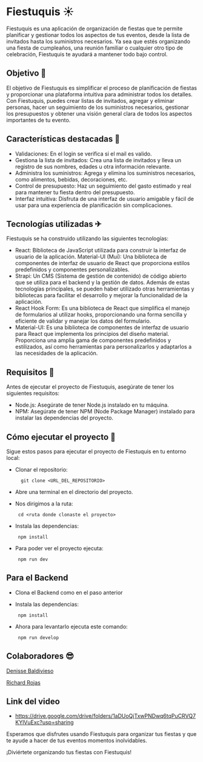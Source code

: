 # Fiestuquis ☀
Fiestuquis es una aplicación de organización de fiestas que te permite planificar y gestionar todos los aspectos de tus eventos, desde la lista de invitados hasta los suministros necesarios. Ya sea que estés organizando una fiesta de cumpleaños, una reunión familiar o cualquier otro tipo de celebración, Fiestuquis te ayudará a mantener todo bajo control.

## Objetivo 🌠
El objetivo de Fiestuquis es simplificar el proceso de planificación de fiestas y proporcionar una plataforma intuitiva para administrar todos los detalles. Con Fiestuquis, puedes crear listas de invitados, agregar y eliminar personas, hacer un seguimiento de los suministros necesarios, gestionar los presupuestos y obtener una visión general clara de todos los aspectos importantes de tu evento.

## Características destacadas 🌌
* Validaciones: En el login se verifica si el mail es valido. 
* Gestiona la lista de invitados: Crea una lista de invitados y lleva un registro de sus nombres, edades u otra información relevante.
* Administra los suministros: Agrega y elimina los suministros necesarios, como alimentos, bebidas, decoraciones, etc.
* Control de presupuesto: Haz un seguimiento del gasto estimado y real para mantener tu fiesta dentro del presupuesto.
* Interfaz intuitiva: Disfruta de una interfaz de usuario amigable y fácil de usar para una experiencia de planificación sin complicaciones.

## Tecnologías utilizadas ✈
Fiestuquis se ha construido utilizando las siguientes tecnologías:

* React: Biblioteca de JavaScript utilizada para construir la interfaz de usuario de la aplicación.
Material-UI (Mui): Una biblioteca de componentes de interfaz de usuario de React que proporciona estilos predefinidos y componentes personalizables.
* Strapi: Un CMS (Sistema de gestión de contenido) de código abierto que se utiliza para el backend y la gestión de datos.
Además de estas tecnologías principales, se pueden haber utilizado otras herramientas y bibliotecas para facilitar el desarrollo y mejorar la funcionalidad de la aplicación.
* React Hook Form: Es una biblioteca de React que simplifica el manejo de formularios al utilizar hooks, proporcionando una forma sencilla y eficiente de validar y manejar los datos del formulario.
* Material-UI: Es una biblioteca de componentes de interfaz de usuario para React que implementa los principios del diseño material. Proporciona una amplia gama de componentes predefinidos y estilizados, así como herramientas para personalizarlos y adaptarlos a las necesidades de la aplicación.

## Requisitos 🤖
Antes de ejecutar el proyecto de Fiestuquis, asegúrate de tener los siguientes requisitos:

* Node.js: Asegúrate de tener Node.js instalado en tu máquina.
* NPM: Asegúrate de tener NPM (Node Package Manager) instalado para instalar las dependencias del proyecto.
  
## Cómo ejecutar el proyecto 👾
Sigue estos pasos para ejecutar el proyecto de Fiestuquis en tu entorno local:

* Clonar el repositorio:

        git clone <URL_DEL_REPOSITORIO>
* Abre una terminal en el directorio del proyecto.

* Nos dirigimos a la ruta:

       cd <ruta donde clonaste el proyecto>
* Instala las dependencias:

       npm install
* Para poder ver el proyecto ejecuta:

       npm run dev 
## Para el Backend
* Clona el Backend como en el paso anterior
* Instala las dependencias:

       npm install
* Ahora para levantarlo ejecuta este comando:

       npm run develop
## Colaboradores 😎
[Denisse Baldivieso](https://github.com/denisse989)

[Richard Rojas](https://github.com/RichyRed)

## Link del video
* https://drive.google.com/drive/folders/1aDUoQjTxwPNDwq6tqPuCRVQ7KYlVuExc?usp=sharing

Esperamos que disfrutes usando Fiestuquis para organizar tus fiestas y que te ayude a hacer de tus eventos momentos inolvidables. 

¡Diviértete organizando tus fiestas con Fiestuquis!
